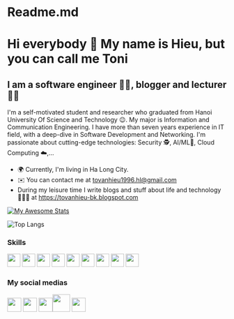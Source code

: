 # Readme.md
Hi everybody 👋 My name is Hieu, but you can call me Toni
============================

I am a software engineer 👨‍💻, blogger and lecturer 🧑‍🏫
----------------------------------
I'm a self-motivated student and researcher who graduated from Hanoi University Of Science and Technology 😉. My major is Information and Communication Engineering. I have more than seven years experience in IT field, with a deep-dive in Software Development and Networking. I'm passionate about cutting-edge technologies: Security 🕵️, AI/ML🤖, Cloud Computing ☁️,...
* 🌍 Currently, I'm living in Ha Long City.
* ✉️ You can contact me at [tovanhieu1996.hl@gmail.com](mailto:tovanhieu1996.hl@gmail.com)
* During my leisure time I write blogs and stuff about life and technology 🧑🏻‍💻 at https://tovanhieu-bk.blogspot.com


[![My Awesome Stats](https://awesome-github-stats.azurewebsites.net/user-stats/tovanhieu?cardType=octocat&theme=tokyonight&preferLogin=false)](https://git.io/awesome-stats-card)
<br>

![Top Langs](https://github-readme-stats.vercel.app/api/top-langs/?username=tovanhieu&layout=compact)
<br>

### Skills
<p align="left">

<img src="https://upload.wikimedia.org/wikipedia/commons/thumb/c/c3/Python-logo-notext.svg/1869px-Python-logo-notext.svg.png" width="30px" height="30px" alt="">
<img src="https://github.com/user-attachments/assets/9401eaff-d12c-4393-8a0f-5681c51d1193" width="30px" height="30px" alt="">
<img src="https://cdn-icons-png.flaticon.com/512/6132/6132222.png" width="30px" height="30px" alt="">
<img src="https://cdn.iconscout.com/icon/free/png-256/free-javascript-2038874-1720087.png"  width="30px" height="30px" alt="">
<img src="https://cdn-icons-png.flaticon.com/512/919/919827.png" width="30px" height="30px" alt="">
<img src="https://cdn-icons-png.flaticon.com/512/919/919826.png" width="30px" height="30px" alt="">
<img src="https://uxwing.com/wp-content/themes/uxwing/download/brands-and-social-media/kubernetes-icon.png" width="30px" height="30px" alt="">
<img src="https://encrypted-tbn0.gstatic.com/images?q=tbn:ANd9GcQc7KjHTXcgfW6r9P_Q3xsgbSdC-RewQObGtQ&usqp=CAU" width="30px" height="30px" alt="">
<img src="https://icons.veryicon.com/png/o/miscellaneous/color-work-icon/blockchain-2.png" width="30px" height="30px" alt="">  
</p>

### My social medias
<p align="left"><a href="https://www.linkedin.com/in/hieutv96" target="_blank" rel="noreferrer"><img src="https://raw.githubusercontent.com/danielcranney/readme-generator/main/public/icons/socials/linkedin.svg" width="32" height="32" /></a>
<a href="https://www.youtube.com/@hieutv_96" target="_blank" rel="noreferrer"><img src="https://raw.githubusercontent.com/danielcranney/readme-generator/main/public/icons/socials/youtube.svg" width="32" height="32" /></a>
<a href="https://x.com/TVnHiu212075" target="_blank" rel="noreferrer"><img src="https://www.google.com/url?sa=i&url=https%3A%2F%2Fpenji.co%2Ftwitters-new-x-logo%2F&psig=AOvVaw3P68slDl4tKOnLGnIe65uU&ust=1742870803844000&source=images&cd=vfe&opi=89978449&ved=0CBQQjRxqFwoTCNif6vLZoYwDFQAAAAAdAAAAABAE" width="32" height="32" /></a><a href="https://www.facebook.com/profile.php?id=100010855276896&locale=vi_VN" target="_blank" rel="noreferrer"><img src="https://i.pinimg.com/736x/60/c5/4d/60c54d07974fb3d47ce2936098f0449e.jpg" width="40" height="40" /></a>
<a href="https://www.instagram.com/hieutv96/" target="_blank" rel="noreferrer"><img src="https://upload.wikimedia.org/wikipedia/commons/thumb/a/a5/Instagram_icon.png/600px-Instagram_icon.png" width="32" height="32" /></a></p>


